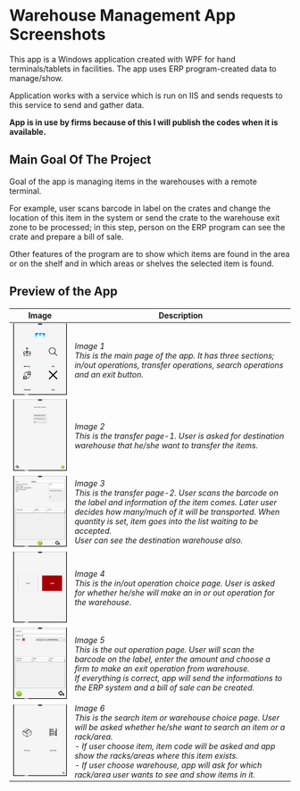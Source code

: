 # Warehouse Management App Screenshots

This app is a Windows application created with WPF for hand terminals/tablets in facilities. The app uses ERP program-created data to manage/show. 

Application works with a service which is run on IIS and sends requests to this service to send and gather data.

**App is in use by firms because of this I will publish the codes when it is available.**


## Main Goal Of The Project

Goal of the app is managing items in the warehouses with a remote terminal. 

For example, user scans barcode in label on the crates and change the location of this item in the system or send the crate to the warehouse exit zone to be processed; in this step, person on the ERP program can see the crate and prepare a bill of sale. 

Other features of the program are to show which items are found in the area or on the shelf and in which areas or shelves the selected item is found. 


## Preview of the App

| Image | Description |
| --- | --- |
| <img src="WindowsTerminal-1.jpg" alt="Main Screen" width="300"/> | *Image 1 <br> This is the main page of the app. It has three sections; in/out operations, transfer operations, search operations and an exit button.* |
| <img src="WindowsTerminal-2.jpg" alt="Transfer Screen-1" width="300"/> | *Image 2 <br> This is the transfer page-1. User is asked for destination warehouse that he/she want to transfer the items.* |
| <img src="WindowsTerminal-3.jpg" alt="Transfer Screen-2" width="300"/> | *Image 3 <br> This is the transfer page-2. User scans the barcode on the label and information of the item comes. Later user decides how many/much of it will be transported. When quantity is set, item goes into the list waiting to be accepted. <br>User can see the destination warehouse also.* |
| <img src="WindowsTerminal-4.jpg" alt="In/Out Operation Choice Screen" width="300"/> | *Image 4 <br> This is the in/out operation choice page. User is asked for whether he/she will make an in or out operation for the warehouse.* |
| <img src="WindowsTerminal-5.jpg" alt="Out Operation Screen" width="300"/> | *Image 5 <br> This is the out operation page. User will scan the barcode on the label, enter the amount and choose a firm to make an exit operation from warehouse.<br>If everything is correct, app will send the informations to the ERP system and a bill of sale can be created.* |
| <img src="WindowsTerminal-6.jpg" alt="Search Item/Warehouse Choice Screen" width="300"/> | *Image 6 <br> This is the search item or warehouse choice page. User will be asked whether he/she want to search an item or a rack/area.<br>- If user choose item, item code will be asked and app show the racks/areas where this item exists.<br>- If user choose warehouse, app will ask for which rack/area user wants to see and show items in it.* |


